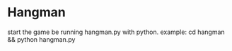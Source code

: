 # Hangman

start the game be running hangman.py with python. example: cd hangman && python hangman.py
